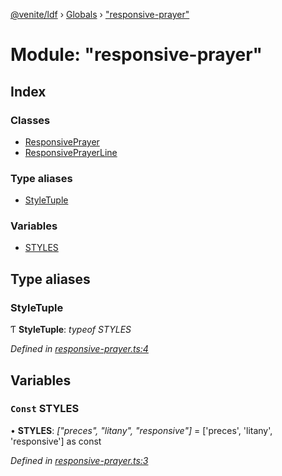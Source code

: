 [@venite/ldf](../README.md) › [Globals](../globals.md) › ["responsive-prayer"](_responsive_prayer_.md)

# Module: "responsive-prayer"

## Index

### Classes

* [ResponsivePrayer](../classes/_responsive_prayer_.responsiveprayer.md)
* [ResponsivePrayerLine](../classes/_responsive_prayer_.responsiveprayerline.md)

### Type aliases

* [StyleTuple](_responsive_prayer_.md#styletuple)

### Variables

* [STYLES](_responsive_prayer_.md#const-styles)

## Type aliases

###  StyleTuple

Ƭ **StyleTuple**: *typeof STYLES*

*Defined in [responsive-prayer.ts:4](https://github.com/gbj/venite/blob/3dc0c1d/ldf/src/responsive-prayer.ts#L4)*

## Variables

### `Const` STYLES

• **STYLES**: *["preces", "litany", "responsive"]* = ['preces', 'litany', 'responsive'] as const

*Defined in [responsive-prayer.ts:3](https://github.com/gbj/venite/blob/3dc0c1d/ldf/src/responsive-prayer.ts#L3)*
